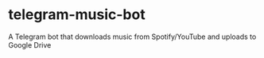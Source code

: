 # telegram-music-bot
A Telegram bot that downloads music from Spotify/YouTube and uploads to Google Drive
